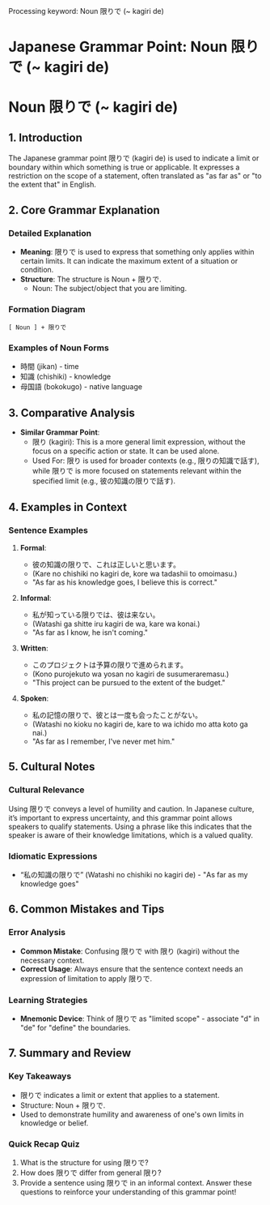 Processing keyword: Noun 限りで (~ kagiri de)
# Japanese Grammar Point: Noun 限りで (~ kagiri de)
# Noun 限りで (~ kagiri de)
## 1. Introduction
The Japanese grammar point 限りで (kagiri de) is used to indicate a limit or boundary within which something is true or applicable. It expresses a restriction on the scope of a statement, often translated as "as far as" or "to the extent that" in English.
## 2. Core Grammar Explanation
### Detailed Explanation
- **Meaning**: 限りで is used to express that something only applies within certain limits. It can indicate the maximum extent of a situation or condition.
- **Structure**: The structure is Noun + 限りで. 
  - Noun: The subject/object that you are limiting.
  
### Formation Diagram
```plaintext
[ Noun ] + 限りで
```
### Examples of Noun Forms
- 時間 (jikan) - time
- 知識 (chishiki) - knowledge
- 母国語 (bokokugo) - native language
## 3. Comparative Analysis
- **Similar Grammar Point**: 
  - 限り (kagiri): This is a more general limit expression, without the focus on a specific action or state. It can be used alone.
  - Used For: 限り is used for broader contexts (e.g., 限りの知識で話す), while 限りで is more focused on statements relevant within the specified limit (e.g., 彼の知識の限りで話す).
## 4. Examples in Context
### Sentence Examples
1. **Formal**: 
   - 彼の知識の限りで、これは正しいと思います。
   - (Kare no chishiki no kagiri de, kore wa tadashii to omoimasu.)
   - "As far as his knowledge goes, I believe this is correct."
  
2. **Informal**: 
   - 私が知っている限りでは、彼は来ない。
   - (Watashi ga shitte iru kagiri de wa, kare wa konai.)
   - "As far as I know, he isn't coming."
3. **Written**:
   - このプロジェクトは予算の限りで進められます。
   - (Kono purojekuto wa yosan no kagiri de susumeraremasu.)
   - "This project can be pursued to the extent of the budget."
4. **Spoken**:
   - 私の記憶の限りで、彼とは一度も会ったことがない。
   - (Watashi no kioku no kagiri de, kare to wa ichido mo atta koto ga nai.)
   - "As far as I remember, I've never met him."
## 5. Cultural Notes
### Cultural Relevance
Using 限りで conveys a level of humility and caution. In Japanese culture, it’s important to express uncertainty, and this grammar point allows speakers to qualify statements. Using a phrase like this indicates that the speaker is aware of their knowledge limitations, which is a valued quality.
### Idiomatic Expressions
- “私の知識の限りで” (Watashi no chishiki no kagiri de) - "As far as my knowledge goes"
## 6. Common Mistakes and Tips
### Error Analysis
- **Common Mistake**: Confusing 限りで with 限り (kagiri) without the necessary context.
- **Correct Usage**: Always ensure that the sentence context needs an expression of limitation to apply 限りで.
### Learning Strategies
- **Mnemonic Device**: Think of 限りで as "limited scope" - associate "d" in "de" for "define" the boundaries.
  
## 7. Summary and Review
### Key Takeaways
- 限りで indicates a limit or extent that applies to a statement.
- Structure: Noun + 限りで.
- Used to demonstrate humility and awareness of one's own limits in knowledge or belief.
### Quick Recap Quiz
1. What is the structure for using 限りで?
2. How does 限りで differ from general 限り?
3. Provide a sentence using 限りで in an informal context. 
Answer these questions to reinforce your understanding of this grammar point!
